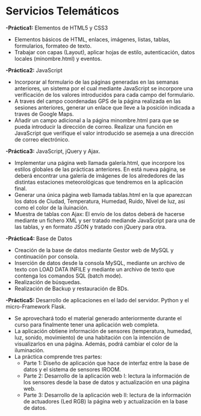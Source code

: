 # Servicios Telemáticos

**-Práctica1:** Elementos de HTML5 y CSS3
- Elementos básicos de HTML, enlaces, imágenes, listas, tablas, formularios, formateo de texto.
- Trabajar con capas (Layout), aplicar hojas de estilo, autenticación, datos locales (minombre.html) y eventos.

**-Práctica2:** JavaScript
- Incorporar al formulario de las páginas generadas en las semanas anteriores, un sistema por el cual mediante JavaScript se incorpore una verificación de los valores introducidos para cada campo del formulario.
- A traves del campo coordenadas GPS de la página realizada en las sesiones anteriores, generar un
enlace que lleve a la posición indicada a traves de Google Maps.
- Añadir un campo adicional a la página minombre.html para que se pueda introducir la dirección de
correo. Realizar una función en JavaScript que verifique el valor introducido se asemeja a una
dirección de correo electrónico.

**-Práctica3:** JavaScript, jQuery y Ajax.
- Implementar una página web llamada galería.html, que incorpore los estilos globales de las prácticas anteriores. En está nueva página, se deberá encontrar una galería de imágenes de los alrededores de las distintas estaciones meteorológicas que tendremos en la aplicación final.
- Generar una única página web llamada tablas.html en la que aparezcan los datos de Ciudad, Temperatura, Humedad, Ruido, Nivel de luz, asi como el color de la iluinación.
- Muestra de tablas con Ajax: El envío de los datos deberá de hacerse mediante un fichero XML y ser tratado mediande JavaScript para una de las tablas, y en formato JSON y tratado con jQuery para otra.

**-Práctica4:** Base de Datos
- Creación de la base de datos mediante Gestor web de MySQL y continuación por consola.
- Inserción de datos desde la consola MySQL, mediante un archivo de texto con LOAD DATA INFILE y mediante un archivo de texto que contenga los comandos SQL (batch mode).
- Realización de búsquedas.
- Realización de Backup y restauración de BDs.

**-Práctica5:** Desarrollo de aplicaciones en el lado del servidor. Python y el micro-Framework Flask.
- Se aprovechará todo el material generado anteriormente durante el curso para finalmente tener una aplicación web completa.
- La aplicación obtiene información de sensores (temperatura, humedad, luz, sonido, movimiento) de una habitación con la intención de visualizarlos en una página. Además, podrá cambiar el color de la iluminación.
- La práctica comprende tres partes:
  - Parte 1: Diseño de aplicación que hace de interfaz entre la base de datos y el sistema de
sensores IROOM.
  - Parte 2: Desarrollo de la aplicación web I: lectura la información de los sensores desde la base
de datos y actualización en una página web.
  - Parte 3: Desarrollo de la aplicación web II: lectura de la información de actuadores (Led RGB)
la página web y actualización en la base de datos.

